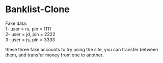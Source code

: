 # Banklist-Clone

Fake data:<br>
1- user = rs, pin = 1111<br>
2- user = jd, pin = 2222<br>
3- user = js, pin = 3333<br>

these three fake accounts to try using the site, you can transfer between them, and transfer money from one to another. 
